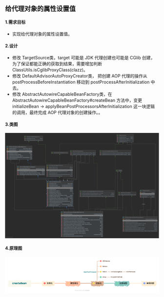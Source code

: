 ## 给代理对象的属性设置值

#### 1.需求目标

- 实现给代理对象的属性设置值。

#### 2.设计

- 修改 TargetSource类，target 可能是 JDK 代理创建也可能是 CGlib 创建，为了保证都能正确的获取到结果，需要增加判断 ClassUtils.isCglibProxyClass(clazz)。
- 修改 DefaultAdvisorAutoProxyCreator类， 把创建 AOP 代理的操作从 postProcessBeforeInstantiation 移动到 postProcessAfterInitialization 中去。
- 修改 AbstractAutowireCapableBeanFactory类，在 AbstractAutowireCapableBeanFactory#createBean 方法中，变更 initializeBean -> applyBeanPostProcessorsAfterInitialization 这一块逻辑的调用，最终完成 AOP 代理对象的创建操作。。

#### 3.类图

![给代理对象的属性设置值类图](Spring-AOP第十五章.assets/给代理对象的属性设置值类图.png)

#### 4.原理图

![给代理对象的属性设置值原理图](Spring-AOP第十五章.assets/给代理对象的属性设置值原理图.png)
